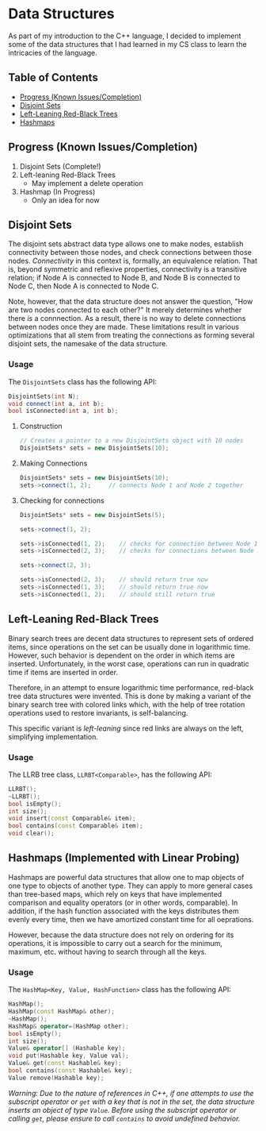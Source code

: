 # Data Structures

As part of my introduction to the C++ language, I decided to implement some of the data structures that
I had learned in my CS class to learn the intricacies of the language.

## Table of Contents
* [Progress (Known Issues/Completion)](#progress-known-issuescompletion)
* [Disjoint Sets](#disjoint-sets)
* [Left-Leaning Red-Black Trees](#left-leaning-red-black-trees)
* [Hashmaps](#hashmaps-implemented-with-linear-probing)


## Progress (Known Issues/Completion)
1. Disjoint Sets (Complete!)
2. Left-leaning Red-Black Trees
    * May implement a delete operation
3. Hashmap (In Progress)
    * Only an idea for now

## Disjoint Sets

The disjoint sets abstract data type allows one to make nodes, establish connectivity between those nodes,
and check connections between those nodes. *Connectivity* in this context is, formally, an equivalence
relation. That is, beyond symmetric and reflexive properties, connectivity is a transitive relation; if
Node A is connected to Node B, and Node B is connected to Node C, then Node A is connected to Node C.

Note, however, that the data structure does not answer the question, "How are two nodes connected to each 
other?" It merely determines whether there *is* a connnection. As a result, there is no way to delete 
connections between nodes once they are made. These limitations result in various optimizations that all 
stem from treating the connections as forming several disjoint sets, the namesake of the data structure.

### Usage

The `DisjointSets` class has the following API:
```cpp
DisjointSets(int N);
void connect(int a, int b);
bool isConnected(int a, int b);
```

1. Construction
    ```cpp
    // Creates a pointer to a new DisjointSets object with 10 nodes
    DisjointSets* sets = new DisjointSets(10);                                            
    ```

2. Making Connections
    ```cpp
    DisjointSets* sets = new DisjointSets(10);
    sets->connect(1, 2);     // connects Node 1 and Node 2 together                                         
    ```

3. Checking for connections
    ```cpp
    DisjointSets* sets = new DisjointSets(5);

	sets->connect(1, 2);

    sets->isConnected(1, 2);    // checks for connection between Node 1 and 2 - should return true
	sets->isConnected(2, 3);    // checks for connections between Node 2 and 3 - should return false

	sets->connect(2, 3);

	sets->isConnected(2, 3);    // should return true now
	sets->isConnected(1, 3);    // should return true now
	sets->isConnected(1, 2);    // should still return true
    ```

## Left-Leaning Red-Black Trees

Binary search trees are decent data structures to represent sets of ordered items, since
operations on the set can be usually done in logarithmic time. However, such behavior
is dependent on the order in which items are inserted. Unfortunately, in the worst case,
operations can run in quadratic time if items are inserted in order.

Therefore, in an attempt to ensure logarithmic time performance, red-black tree data 
structures were invented. This is done by making a variant of the binary search tree
with colored links which, with the help of tree rotation operations used to restore
invariants, is self-balancing.

This specific variant is *left-leaning* since red links are always on the left, simplifying
implementation.

### Usage

The LLRB tree class, `LLRBT<Comparable>`, has the following API:
```cpp
LLRBT();
~LLRBT();
bool isEmpty();
int size();
void insert(const Comparable& item);
bool contains(const Comparable& item);
void clear();
```

## Hashmaps (Implemented with Linear Probing)

Hashmaps are powerful data structures that allow one to map objects of one type to objects of
another type. They can apply to more general cases than tree-based maps, which rely on keys that have 
implemented comparison and equality operators (or in other words, comparable). In addition, if the hash function
associated with the keys distributes them evenly every time, then we have amortized constant time
for all oeprations.

However, because the data structure does not rely on ordering for its operations, it is impossible
to carry out a search for the minimum, maximum, etc. without having to search through all the keys.

### Usage

The `HashMap<Key, Value, HashFunction>` class has the following API:
```cpp
HashMap();
HashMap(const HashMap& other);
~HashMap();
HashMap& operator=(HashMap other);
bool isEmpty();
int size();
Value& operator[] (Hashable key);
void put(Hashable key, Value val);
Value& get(const Hashable& key);
bool contains(const Hashable& key);
Value remove(Hashable key);
```

*Warning: Due to the nature of references in C++, if one attempts to use the subscript operator or `get`
with a key that is not in the set, the data structure inserts an object of type `Value`. Before
using the subscript operator or calling `get`, please ensure to call `contains` to avoid undefined behavior.*


